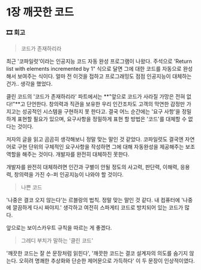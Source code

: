 # 1장 깨끗한 코드

### 🎞 회고
> 코드가 존재하리라

최근 '코파일럿'이라는 인공지능 코드 자동 완성 프로그램이 나왔다. 주석으로 'Return list with elements incremented by 1" 식으로 달면 그에 대한 코드를 자동으로 완성해서 보여주는 식이다. 얼마 전 이것을 접하고 프로그래밍도 점점 인공지능이 대체하는건가.. 생각을 했었다.

클린 코드의 '코드가 존재하리라' 파트에서는 **"앞으로 코드가 사라질 가망은 전혀 없다!"**고 단언한다. 창의력과 직관을 보유한 우리 인간조차도 고객의 막연한 감정만 가지고는 성공적인 시스템을 구현하지 못 한다고. 결국 어느 순간에는 '요구 사항'을 정밀하게 표현할 필요가 있으며, 요구사항을 정밀하게 표현 할 방법은 '코드'를 대체할 수 없다는 것이다.

저자의 글을 읽고 곰곰히 생각해보니 정말 맞는 말인 것 같았다. 코파일럿도 결국엔 자연어로 구현 단위의 구체적인 요구사항을 작성하면 그에 대해 자동완성을 제공해주는 보조 역할을 해주는 것이다. 개발자를 완전히 대체하진 못한다.

개발자를 완전히 대체하려면 인간과 구별이 안될 정도의 사고력, 판단력, 이해력, 응용력, 창의력을 가진 수-퍼 인공지능이 나와야 할 것이다.

> 나쁜 코드

'나중은 결코 오지 않는다'는 르블랑의 법칙. 정말 맞는 말인 것 같다. 내 컴퓨터에 '나중에 깔끔하게 다시 짜야지.' 생각하고 여전히 스파게티 코드로 방치되어 있는 코드가 많다.

앞으로는 보이스카우트 규칙을 따르는 게 좋겠다.

> 그레디 부치가 말하는 '클린 코드'

'깨끗한 코드는 잘 쓴 문장처럼 읽힌다', '깨끗한 코드는 결코 설계자의 의도를 숨기지 않는다. 오히려 명쾌한 추상화와 단순한 제어문으로 가득하다' 이 두 문장이 인상적이였다.